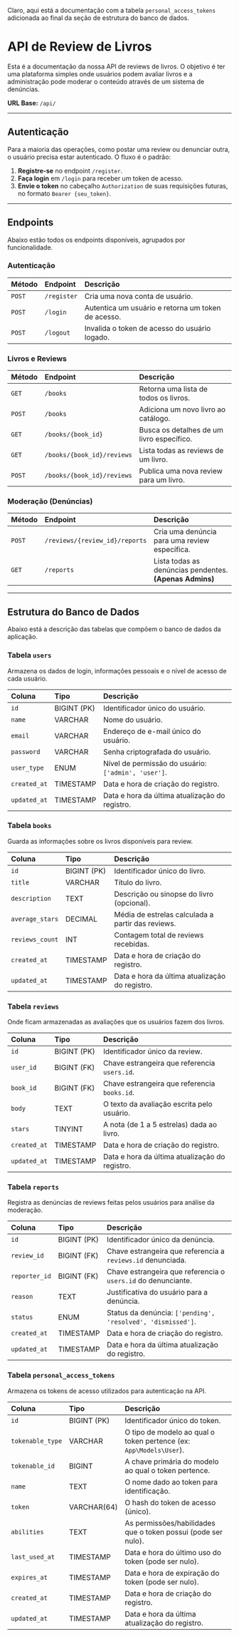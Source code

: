 Claro, aqui está a documentação com a tabela `personal_access_tokens` adicionada ao final da seção de estrutura do banco de dados.

# API de Review de Livros

Esta é a documentação da nossa API de reviews de livros. O objetivo é ter uma plataforma simples onde usuários podem avaliar livros e a administração pode moderar o conteúdo através de um sistema de denúncias.

**URL Base:** `/api/`

---

## Autenticação

Para a maioria das operações, como postar uma review ou denunciar outra, o usuário precisa estar autenticado. O fluxo é o padrão:

1.  **Registre-se** no endpoint `/register`.
2.  **Faça login** em `/login` para receber um token de acesso.
3.  **Envie o token** no cabeçalho `Authorization` de suas requisições futuras, no formato `Bearer {seu_token}`.

---

## Endpoints

Abaixo estão todos os endpoints disponíveis, agrupados por funcionalidade.

### Autenticação

| Método | Endpoint | Descrição |
| :--- | :--- | :--- |
| `POST` | `/register` | Cria uma nova conta de usuário. |
| `POST` | `/login` | Autentica um usuário e retorna um token de acesso. |
| `POST` | `/logout` | Invalida o token de acesso do usuário logado. |

### Livros e Reviews

| Método | Endpoint | Descrição |
| :--- | :--- | :--- |
| `GET` | `/books` | Retorna uma lista de todos os livros. |
| `POST` | `/books` | Adiciona um novo livro ao catálogo. |
| `GET` | `/books/{book_id}` | Busca os detalhes de um livro específico. |
| `GET` | `/books/{book_id}/reviews`| Lista todas as reviews de um livro. |
| `POST` | `/books/{book_id}/reviews`| Publica uma nova review para um livro. |

### Moderação (Denúncias)

| Método | Endpoint | Descrição |
| :--- | :--- | :--- |
| `POST` | `/reviews/{review_id}/reports`| Cria uma denúncia para uma review específica. |
| `GET` | `/reports` | Lista todas as denúncias pendentes. **(Apenas Admins)** |

---

## Estrutura do Banco de Dados

Abaixo está a descrição das tabelas que compõem o banco de dados da aplicação.

### Tabela `users`
Armazena os dados de login, informações pessoais e o nível de acesso de cada usuário.

| Coluna | Tipo | Descrição                                           |
| :--- | :--- |:----------------------------------------------------|
| `id` | BIGINT (PK) | Identificador único do usuário.                     |
| `name` | VARCHAR | Nome do usuário.                                    |
| `email` | VARCHAR | Endereço de e-mail único do usuário.                |
| `password` | VARCHAR | Senha criptografada do usuário.                     |
| `user_type`| ENUM | Nível de permissão do usuário: `['admin', 'user']`. |
| `created_at`| TIMESTAMP | Data e hora de criação do registro.                 |
| `updated_at`| TIMESTAMP | Data e hora da última atualização do registro.      |

### Tabela `books`
Guarda as informações sobre os livros disponíveis para review.

| Coluna | Tipo | Descrição |
| :--- | :--- | :--- |
| `id` | BIGINT (PK) | Identificador único do livro. |
| `title` | VARCHAR | Título do livro. |
| `description`| TEXT | Descrição ou sinopse do livro (opcional). |
| `average_stars` | DECIMAL | Média de estrelas calculada a partir das reviews. |
| `reviews_count` | INT | Contagem total de reviews recebidas. |
| `created_at`| TIMESTAMP | Data e hora de criação do registro. |
| `updated_at`| TIMESTAMP | Data e hora da última atualização do registro. |

### Tabela `reviews`
Onde ficam armazenadas as avaliações que os usuários fazem dos livros.

| Coluna | Tipo | Descrição |
| :--- | :--- | :--- |
| `id` | BIGINT (PK) | Identificador único da review. |
| `user_id` | BIGINT (FK) | Chave estrangeira que referencia `users.id`. |
| `book_id` | BIGINT (FK) | Chave estrangeira que referencia `books.id`. |
| `body` | TEXT | O texto da avaliação escrita pelo usuário. |
| `stars` | TINYINT | A nota (de 1 a 5 estrelas) dada ao livro. |
| `created_at`| TIMESTAMP | Data e hora de criação do registro. |
| `updated_at`| TIMESTAMP | Data e hora da última atualização do registro. |

### Tabela `reports`
Registra as denúncias de reviews feitas pelos usuários para análise da moderação.

| Coluna | Tipo | Descrição |
| :--- | :--- | :--- |
| `id` | BIGINT (PK) | Identificador único da denúncia. |
| `review_id` | BIGINT (FK) | Chave estrangeira que referencia a `reviews.id` denunciada. |
| `reporter_id`| BIGINT (FK) | Chave estrangeira que referencia o `users.id` do denunciante. |
| `reason` | TEXT | Justificativa do usuário para a denúncia. |
| `status` | ENUM | Status da denúncia: `['pending', 'resolved', 'dismissed']`. |
| `created_at`| TIMESTAMP | Data e hora de criação do registro. |
| `updated_at`| TIMESTAMP | Data e hora da última atualização do registro. |

### Tabela `personal_access_tokens`
Armazena os tokens de acesso utilizados para autenticação na API.

| Coluna | Tipo | Descrição |
| :--- | :--- | :--- |
| `id` | BIGINT (PK) | Identificador único do token. |
| `tokenable_type`| VARCHAR | O tipo de modelo ao qual o token pertence (ex: `App\Models\User`). |
| `tokenable_id`| BIGINT | A chave primária do modelo ao qual o token pertence. |
| `name` | TEXT | O nome dado ao token para identificação. |
| `token` | VARCHAR(64) | O hash do token de acesso (único). |
| `abilities` | TEXT | As permissões/habilidades que o token possui (pode ser nulo). |
| `last_used_at`| TIMESTAMP | Data e hora do último uso do token (pode ser nulo). |
| `expires_at`| TIMESTAMP | Data e hora de expiração do token (pode ser nulo). |
| `created_at`| TIMESTAMP | Data e hora de criação do registro. |
| `updated_at`| TIMESTAMP | Data e hora da última atualização do registro. |